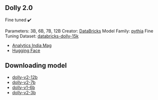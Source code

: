 ## Dolly 2.0

Fine tuned ✔️

Parameters: 3B, 6B, 7B, 12B
Creator: [DataBricks](https://www.databricks.com/)
Model Family: [pythia](https://github.com/EleutherAI/pythia)
Fine Tuning Dataset: [databricks-dolly-15k](https://github.com/databrickslabs/dolly/tree/master/data)

* [Analytics India Mag](https://analyticsindiamag.com/databricks-dolly-2-0-is-a-game-changer-in-the-open-source-llms/)
* [Hugging Face](https://huggingface.co/databricks)


## Downloading model

* [dolly-v2-12b](https://huggingface.co/databricks/dolly-v2-3b)
* [dolly-v2-7b](https://huggingface.co/databricks/dolly-v1-6b)
* [dolly-v1-6b](https://huggingface.co/databricks/dolly-v2-7b)
* [dolly-v2-3b](https://huggingface.co/databricks/dolly-v2-12b)

